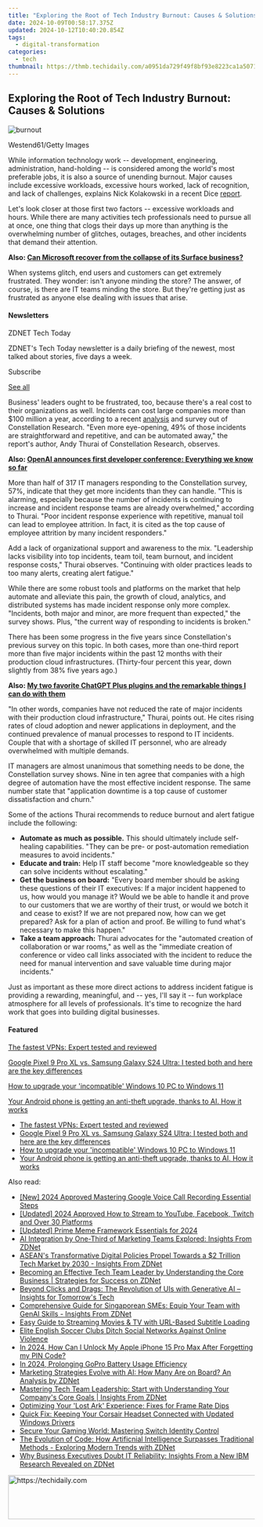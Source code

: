 ```yaml
---
title: "Exploring the Root of Tech Industry Burnout: Causes & Solutions"
date: 2024-10-09T00:58:17.375Z
updated: 2024-10-12T10:40:20.854Z
tags:
  - digital-transformation
categories:
  - tech
thumbnail: https://thmb.techidaily.com/a0951da729f49f8bf93e8223ca1a50717bbb6f5f3ab4710cd2ca08b9e053ad19.jpg
---
```


## Exploring the Root of Tech Industry Burnout: Causes & Solutions

![burnout](https://www.zdnet.com/a/img/resize/5102c482f4edf330083a52497a57bc01ea6a95ba/2023/09/25/35fb2a5d-746d-434c-ad79-186e04f8c1be/gettyimages-962630998.jpg?auto=webp&width=1280)

Westend61/Getty Images

While information technology work -- development, engineering, administration, hand-holding -- is considered among the world's most preferable jobs, it is also a source of unending burnout. Major causes include excessive workloads, excessive hours worked, lack of recognition, and lack of challenges, explains Nick Kolakowski in a recent Dice [report](https://www.dice.com/career-advice/work-overload-biggest-cause-tech-worker-burnout).

Let's look closer at those first two factors -- excessive workloads and hours. While there are many activities tech professionals need to pursue all at once, one thing that clogs their days up more than anything is the overwhelming number of glitches, outages, breaches, and other incidents that demand their attention. 

**Also: [Can Microsoft recover from the collapse of its Surface business?](https://www.zdnet.com/article/can-microsoft-recover-from-the-collapse-of-its-surface-business/)**

When systems glitch, end users and customers can get extremely frustrated. They wonder: isn't anyone minding the store? The answer, of course, is there are IT teams minding the store. But they're getting just as frustrated as anyone else dealing with issues that arise. 

#### Newsletters

ZDNET Tech Today

ZDNET's Tech Today newsletter is a daily briefing of the newest, most talked about stories, five days a week.

 Subscribe

[See all](https://www.zdnet.com/newsletters/)

Business' leaders ought to be frustrated, too, because there's a real cost to their organizations as well. Incidents can cost large companies more than $100 million a year, according to a recent [analysis](https://www.shoreline.io/constellation-report-2023) and survey out of Constellation Research. "Even more eye-opening, 49% of those incidents are straightforward and repetitive, and can be automated away," the report's author, Andy Thurai of Constellation Research, observes. 

**Also: [OpenAI announces first developer conference: Everything we know so far](https://www.zdnet.com/article/openai-announces-first-developer-conference-everything-we-know-so-far/)**

More than half of 317 IT managers responding to the Constellation survey, 57%, indicate that they get more incidents than they can handle. "This is alarming, especially because the number of incidents is continuing to increase and incident response teams are already overwhelmed," according to Thurai. "Poor incident response experience with repetitive, manual toil can lead to employee attrition. In fact, it is cited as the top cause of employee attrition by many incident responders."

Add a lack of organizational support and awareness to the mix. "Leadership lacks visibility into top incidents, team toil, team burnout, and incident response costs," Thurai observes. "Continuing with older practices leads to too many alerts, creating alert fatigue."

While there are some robust tools and platforms on the market that help automate and alleviate this pain, the growth of cloud, analytics, and distributed systems has made incident response only more complex. "Incidents, both major and minor, are more frequent than expected," the survey shows. Plus, "the current way of responding to incidents is broken." 

There has been some progress in the five years since Constellation's previous survey on this topic. In both cases, more than one-third report more than five major incidents within the past 12 months with their production cloud infrastructures. (Thirty-four percent this year, down slightly from 38% five years ago.) 

**Also: [My two favorite ChatGPT Plus plugins and the remarkable things I can do with them](https://www.zdnet.com/article/my-two-favorite-chatgpt-plus-plugins-and-the-remarkable-things-i-can-do-with-them/)**

"In other words, companies have not reduced the rate of major incidents with their production cloud infrastructure," Thurai, points out. He cites rising rates of cloud adoption and newer applications in deployment, and the continued prevalence of manual processes to respond to IT incidents. Couple that with a shortage of skilled IT personnel, who are already overwhelmed with multiple demands.

IT managers are almost unanimous that something needs to be done, the Constellation survey shows. Nine in ten agree that companies with a high degree of automation have the most effective incident response. The same number state that "application downtime is a top cause of customer dissatisfaction and churn."

Some of the actions Thurai recommends to reduce burnout and alert fatigue include the following:

* **Automate as much as possible.** This should ultimately include self-healing capabilities. "They can be pre- or post-automation remediation measures to avoid incidents."
* **Educate and train:** Help IT staff become "more knowledgeable so they can solve incidents without escalating."
* **Get the business on board:** "Every board member should be asking these questions of their IT executives: If a major incident happened to us, how would you manage it? Would we be able to handle it and prove to our customers that we are worthy of their trust, or would we botch it and cease to exist? If we are not prepared now, how can we get prepared? Ask for a plan of action and proof. Be willing to fund what's necessary to make this happen."
* **Take a team approach:** Thurai advocates for the "automated creation of collaboration or war rooms," as well as the "immediate creation of conference or video call links associated with the incident to reduce the need for manual intervention and save valuable time during major incidents."

Just as important as these more direct actions to address incident fatigue is providing a rewarding, meaningful, and -- yes, I'll say it -- fun workplace atmosphere for all levels of professionals. It's time to recognize the hard work that goes into building digital businesses.

#### Featured

[The fastest VPNs: Expert tested and reviewed](https://www.zdnet.com/article/fastest-vpn/ "The fastest VPNs: Expert tested and reviewed")

[Google Pixel 9 Pro XL vs. Samsung Galaxy S24 Ultra: I tested both and here are the key differences](https://www.zdnet.com/article/google-pixel-9-pro-xl-vs-samsung-galaxy-s24-ultra/ "Google Pixel 9 Pro XL vs. Samsung Galaxy S24 Ultra: I tested both and here are the key differences")

[How to upgrade your 'incompatible' Windows 10 PC to Windows 11](https://www.zdnet.com/article/how-to-upgrade-your-incompatible-windows-10-pc-to-windows-11/ "How to upgrade your 'incompatible' Windows 10 PC to Windows 11")

[Your Android phone is getting an anti-theft upgrade, thanks to AI. How it works](https://www.zdnet.com/article/your-android-phone-is-getting-an-anti-theft-upgrade-thanks-to-ai-how-it-works/ "Your Android phone is getting an anti-theft upgrade, thanks to AI. How it works")

* [The fastest VPNs: Expert tested and reviewed](https://www.zdnet.com/article/fastest-vpn/ "The fastest VPNs: Expert tested and reviewed")
* [Google Pixel 9 Pro XL vs. Samsung Galaxy S24 Ultra: I tested both and here are the key differences](https://www.zdnet.com/article/google-pixel-9-pro-xl-vs-samsung-galaxy-s24-ultra/ "Google Pixel 9 Pro XL vs. Samsung Galaxy S24 Ultra: I tested both and here are the key differences")
* [How to upgrade your 'incompatible' Windows 10 PC to Windows 11](https://www.zdnet.com/article/how-to-upgrade-your-incompatible-windows-10-pc-to-windows-11/ "How to upgrade your 'incompatible' Windows 10 PC to Windows 11")
* [Your Android phone is getting an anti-theft upgrade, thanks to AI. How it works](https://www.zdnet.com/article/your-android-phone-is-getting-an-anti-theft-upgrade-thanks-to-ai-how-it-works/ "Your Android phone is getting an anti-theft upgrade, thanks to AI. How it works")

<ins class="adsbygoogle"
     style="display:block"
     data-ad-format="autorelaxed"
     data-ad-client="ca-pub-7571918770474297"
     data-ad-slot="1223367746"></ins>

<ins class="adsbygoogle"
     style="display:block"
     data-ad-client="ca-pub-7571918770474297"
     data-ad-slot="8358498916"
     data-ad-format="auto"
     data-full-width-responsive="true"></ins>

<span class="atpl-alsoreadstyle">Also read:</span>
<div><ul>
<li><a href="https://screen-activity-recording.techidaily.com/new-2024-approved-mastering-google-voice-call-recording-essential-steps/"><u>[New] 2024 Approved Mastering Google Voice Call Recording Essential Steps</u></a></li>
<li><a href="https://eaxpv-info.techidaily.com/updated-2024-approved-how-to-stream-to-youtube-facebook-twitch-and-over-30-platforms/"><u>[Updated] 2024 Approved How to Stream to YouTube, Facebook, Twitch and Over 30 Platforms</u></a></li>
<li><a href="https://fox-blue.techidaily.com/updated-prime-meme-framework-essentials-for-2024/"><u>[Updated] Prime Meme Framework Essentials for 2024</u></a></li>
<li><a href="https://app-tips.techidaily.com/ai-integration-by-one-third-of-marketing-teams-explored-insights-from-zdnet/"><u>AI Integration by One-Third of Marketing Teams Explored: Insights From ZDNet</u></a></li>
<li><a href="https://app-tips.techidaily.com/aseans-transformative-digital-policies-propel-towards-a-2-trillion-tech-market-by-2030-insights-from-zdnet/"><u>ASEAN's Transformative Digital Policies Propel Towards a $2 Trillion Tech Market by 2030 - Insights From ZDNet</u></a></li>
<li><a href="https://app-tips.techidaily.com/becoming-an-effective-tech-team-leader-by-understanding-the-core-business-strategies-for-success-on-zdnet/"><u>Becoming an Effective Tech Team Leader by Understanding the Core Business | Strategies for Success on ZDNet</u></a></li>
<li><a href="https://app-tips.techidaily.com/beyond-clicks-and-drags-the-revolution-of-uis-with-generative-ai-insights-for-tomorrows-tech/"><u>Beyond Clicks and Drags: The Revolution of UIs with Generative AI – Insights for Tomorrow's Tech</u></a></li>
<li><a href="https://app-tips.techidaily.com/comprehensive-guide-for-singaporean-smes-equip-your-team-with-genai-skills-insights-from-zdnet/"><u>Comprehensive Guide for Singaporean SMEs: Equip Your Team with GenAI Skills - Insights From ZDNet</u></a></li>
<li><a href="https://some-knowledge.techidaily.com/easy-guide-to-streaming-movies-and-tv-with-url-based-subtitle-loading/"><u>Easy Guide to Streaming Movies & TV with URL-Based Subtitle Loading</u></a></li>
<li><a href="https://facebook.techidaily.com/elite-english-soccer-clubs-ditch-social-networks-against-online-violence/"><u>Elite English Soccer Clubs Ditch Social Networks Against Online Violence</u></a></li>
<li><a href="https://ios-unlock.techidaily.com/in-2024-how-can-i-unlock-my-apple-iphone-15-pro-max-after-forgetting-my-pin-code-by-drfone-ios/"><u>In 2024, How Can I Unlock My Apple iPhone 15 Pro Max After Forgetting my PIN Code?</u></a></li>
<li><a href="https://extra-approaches.techidaily.com/in-2024-prolonging-gopro-battery-usage-efficiency/"><u>In 2024, Prolonging GoPro Battery Usage Efficiency</u></a></li>
<li><a href="https://app-tips.techidaily.com/marketing-strategies-evolve-with-ai-how-many-are-on-board-an-analysis-by-zdnet/"><u>Marketing Strategies Evolve with AI: How Many Are on Board? An Analysis by ZDNet</u></a></li>
<li><a href="https://app-tips.techidaily.com/mastering-tech-team-leadership-start-with-understanding-your-companys-core-goals-insights-from-zdnet/"><u>Mastering Tech Team Leadership: Start with Understanding Your Company's Core Goals | Insights From ZDNet</u></a></li>
<li><a href="https://win-solutions.techidaily.com/optimizing-your-lost-ark-experience-fixes-for-frame-rate-dips/"><u>Optimizing Your 'Lost Ark' Experience: Fixes for Frame Rate Dips</u></a></li>
<li><a href="https://driver-download.techidaily.com/quick-fix-keeping-your-corsair-headset-connected-with-updated-windows-drivers/"><u>Quick Fix: Keeping Your Corsair Headset Connected with Updated Windows Drivers</u></a></li>
<li><a href="https://games-able.techidaily.com/secure-your-gaming-world-mastering-switch-identity-control/"><u>Secure Your Gaming World: Mastering Switch Identity Control</u></a></li>
<li><a href="https://app-tips.techidaily.com/the-evolution-of-code-how-artificnial-intelligence-surpasses-traditional-methods-exploring-modern-trends-with-zdnet/"><u>The Evolution of Code: How Artificnial Intelligence Surpasses Traditional Methods - Exploring Modern Trends with ZDNet</u></a></li>
<li><a href="https://app-tips.techidaily.com/why-business-executives-doubt-it-reliability-insights-from-a-new-ibm-research-revealed-on-zdnet/"><u>Why Business Executives Doubt IT Reliability: Insights From a New IBM Research Revealed on ZDNet</u></a></li>
</ul></div>

<!-- affiliate ads begin -->
<a href="https://appsumo.8odi.net/c/5597632/2043639/7443" target="_top" id="2043639">
  <img src="//a.impactradius-go.com/display-ad/7443-2043639" border="0" alt="https://techidaily.com" width="728" height="90"/>
</a>
<img height="0" width="0" src="https://appsumo.8odi.net/i/5597632/2043639/7443" style="position:absolute;visibility:hidden;" border="0" />
<!-- affiliate ads end -->

